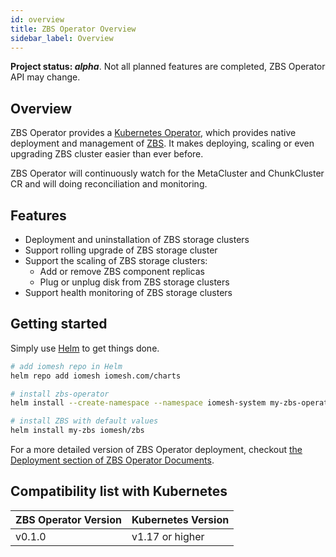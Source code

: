```yaml
---
id: overview
title: ZBS Operator Overview
sidebar_label: Overview
---
```


**Project status: *alpha***. Not all planned features are completed, ZBS Operator API may change.



## Overview

ZBS Operator provides a [Kubernetes Operator][1], which provides native deployment and management of [ZBS][2]. It makes deploying, scaling or even upgrading ZBS cluster easier than ever before.

ZBS Operator will continuously watch for the MetaCluster and ChunkCluster CR and will doing reconciliation and monitoring.



[1]: https://kubernetes.io/docs/concepts/extend-kubernetes/operator/	"Kubernetes - Operator pattern"
[2]: https://www.smartx.com/smtx-zbs/	"SmartX ZBS"



## Features

- Deployment and uninstallation of ZBS storage clusters
- Support rolling upgrade of ZBS storage cluster
- Support the scaling of ZBS storage clusters:
  - Add or remove ZBS component replicas
  - Plug or unplug disk from ZBS storage clusters
- Support health monitoring of ZBS storage clusters



## Getting started

Simply use [Helm][1] to get things done.

```bash
# add iomesh repo in Helm
helm repo add iomesh iomesh.com/charts

# install zbs-operator
helm install --create-namespace --namespace iomesh-system my-zbs-operator iomesh/zbs-operator

# install ZBS with default values
helm install my-zbs iomesh/zbs
```

For a more detailed version of ZBS Operator deployment, checkout [the Deployment section of ZBS Operator Documents][0].

[0]: http://iomesh.com/docs/zbs-operator/deployment	"ZBS Operator Deployment"
[1]: https://helm.sh/	"Helm - The package manager for Kubernetes"



## Compatibility list with Kubernetes

| ZBS Operator Version | Kubernetes Version |
| -------------------- | ------------------ |
| v0.1.0               | v1.17 or higher    |

